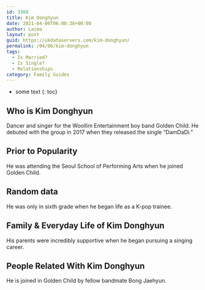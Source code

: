 ```yaml
---
id: 3368
title: Kim Donghyun
date: 2021-04-06T06:00:38+00:00
author: Laima
layout: post
guid: https://ukdataservers.com/kim-donghyun/
permalink: /04/06/kim-donghyun
tags:
  - Is Married?
  - Is Single?
  - Relationships
category: Family Guides
---
```


* some text
{: toc}


## Who is Kim Donghyun
                  
                  
                  
Dancer and singer for the Woollim Entertainment boy band Golden Child. He debuted with the group in 2017 when they released the single &#8220;DamDaDi.&#8221; 
                  
              
            
              
            
                
                
                
## Prior to Popularity
                  
                  
                  
He was attending the Seoul School of Performing Arts when he joined Golden Child. 
                  
              
            
              
            
                
                
                
## Random data
                  
                  
                  
He was only in sixth grade when he began life as a K-pop trainee. 
                  
              
            
              
            
                
                
                
## Family & Everyday Life of Kim Donghyun
                  
                  
                  
His parents were incredibly supportive when he began pursuing a singing career. 
                  
              
            
              
            
                
                
                
## People Related With Kim Donghyun
                  
                  
                  
He is joined in Golden Child by fellow bandmate Bong Jaehyun. 
                  
              
            
              
            
                
              
            
              
              
            
            
              
            
          
          
          